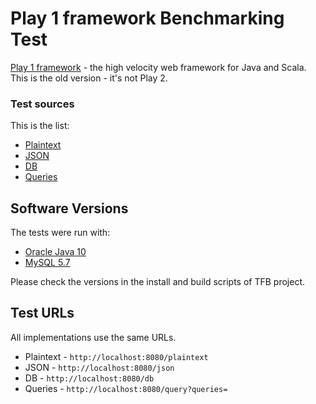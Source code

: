 # Play 1 framework Benchmarking Test

[Play 1 framework](https://www.playframework.com/) - the high velocity web framework for Java and Scala. This is the old version - it's not Play 2.

### Test sources

This is the list:

 * [Plaintext](app/controllers/Application.java#L24)
 * [JSON](app/controllers/Application.java#L28)
 * [DB](app/controllers/Application.java#L39)
 * [Queries](app/controllers/Application.java#L45)

## Software Versions

The tests were run with:

 * [Oracle Java 10](https://www.oracle.com/java/)
 * [MySQL 5.7](http://www.mysql.com/)

Please check the versions in the install and build scripts of TFB project.

## Test URLs

All implementations use the same URLs.

 * Plaintext - `http://localhost:8080/plaintext`
 * JSON - `http://localhost:8080/json`
 * DB - `http://localhost:8080/db`
 * Queries - `http://localhost:8080/query?queries=`


